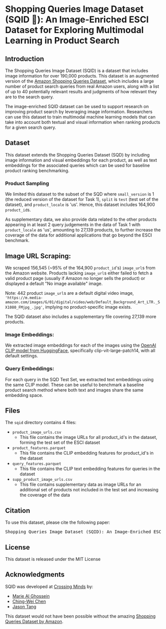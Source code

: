 # Shopping Queries Image Dataset (SQID 🦑): An Image-Enriched ESCI Dataset for Exploring Multimodal Learning in Product Search


## Introduction
The Shopping Queries Image Dataset (SQID) is a dataset that includes image information for over 190,000 products. This dataset is an augmented version of the [Amazon Shopping Queries Dataset](https://github.com/amazon-science/esci-data), which includes a large number of product search queries from real Amazon users, along with a list of up to 40 potentially relevant results and judgments of how relevant they are to the search query.

The image-enriched SQID dataset can be used to support research on improving product search by leveraging image information. Researchers can use this dataset to train multimodal machine learning models that can take into account both textual and visual information when ranking products for a given search query.

## Dataset
This dataset extends the Shopping Queries Dataset (SQD) by including image information and visual embeddings for each product, as well as text embeddings for the associated queries which can be used for baseline product ranking benchmarking. 

### Product Sampling
We limited this dataset to the subset of the SQD where `small_version` is 1 (the reduced version of the dataset for Task 1), `split` is `test` (test set of the dataset), and `product_locale` is 'us'. 
Hence, this dataset includes 164,900 `product_id`s.

As supplementary data, we also provide data related to the other products appearing in at least 2 query judgements in the data of Task 1 with `product_locale` as 'us', amounting to 27,139 products, to further increase the coverage of the data for additional applications that go beyond the ESCI benchmark.

## Image URL Scraping:

We scraped 156,545 (~95% of the 164,900 `product_id`'s) `image_url`s from the Amazon website. Products lacking `image_url`s either failed to fetch a valid product page (usually if Amazon no longer sells the product) or displayed a default "No image available" image.

Note: 442 product `image_url`s are a default digital video image, `'https://m.media-amazon.com/images/G/01/digital/video/web/Default_Background_Art_LTR._SX1080_FMjpg_.jpg'`, implying no product-specific image exists.

The SQID dataset also includes a supplementary file covering 27,139 more products.

### Image Embeddings:

We extracted image embeddings for each of the images using the [OpenAI CLIP model from HuggingFace](https://huggingface.co/openai/clip-vit-large-patch14), specifically clip-vit-large-patch14, with all default settings. 

### Query Embeddings:

For each query in the SQD Test Set, we extracted text embeddings using the same CLIP model. These can be useful to benchmark a baseline product search method where both text and images share the same embedding space.

## Files
The `sqid` directory contains 4 files:
- `product_image_urls.csv`
  - This file contains the image URLs for all product_id's in the dataset, forming the test set of the ESCI dataset
- `product_features.parquet`
  - This file contains the CLIP embedding features for product_id's in the dataset
- `query_features.parquet`
  - This file contains the CLIP text embedding features for queries in the dataset
- `supp_product_image_urls.csv`
  - This file contains supplementary data as image URLs for an additional set of products not included in the test set and increasing the coverage of the data

## Citation
To use this dataset, please cite the following paper:
<pre>
Shopping Queries Image Dataset (SQID): An Image-Enriched ESCI Dataset for Exploring Multimodal Learning in Product Search, M. Al Ghossein, C.W. Chen, J. Tang
</pre>


## License
This dataset is released under the MIT License

## Acknowledgments
SQID was developed at [Crossing Minds](https://www.crossingminds.com) by:
- [Marie Al Ghossein](https://www.linkedin.com/in/mariealghossein/)
- [Ching-Wei Chen](https://www.linkedin.com/in/cweichen)
- [Jason Tang](https://www.linkedin.com/in/jasonjytang/)

This dataset would not have been possible without the amazing [Shopping Queries Dataset by Amazon](https://github.com/amazon-science/esci-data).
